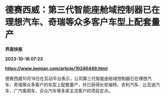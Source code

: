 # 德赛西威：第三代智能座舱域控制器已在理想汽车、奇瑞等众多客户车型上配套量产
**界面快报**

**2023-10-18 07:23**

**https://www.jiemian.com/article/10246449.html**

德赛西威10月18日在互动平台表示，公司第三代智能座舱域控制器已在理想汽车、奇瑞等众多客户的车型上配套量产，并已获得长安福特、吉利汽车、比亚迪汽车、广汽乘用车、合众汽车等多家主流客户的项目定点。